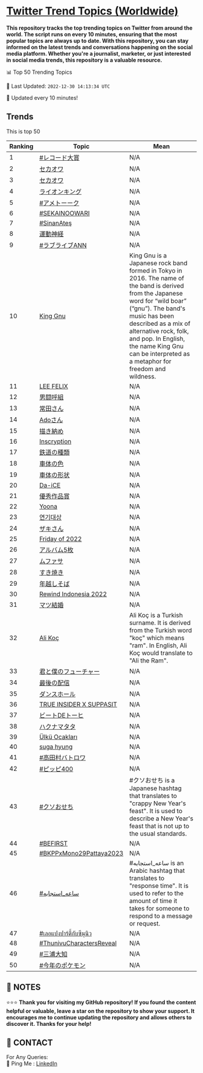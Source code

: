 [Twitter Trend Topics (Worldwide)](https://github.com/ErcinDedeoglu/Twitter-Trend-Topics)
==========

**This repository tracks the top trending topics on Twitter from around the world. 
The script runs on every 10 minutes, ensuring that the most popular topics are always up to date. 
With this repository, you can stay informed on the latest trends and conversations happening on the social media platform. 
Whether you're a journalist, marketer, or just interested in social media trends, this repository is a valuable resource.**


📊 Top 50 Trending Topics

📆 Last Updated: `2022-12-30 14:13:34 UTC`

🔧 Updated every 10 minutes!


## Trends

This is top 50

| Ranking | Topic | Mean |
| ------- | ------------ | ------------ |
| 1 | [#レコード大賞](http://twitter.com/search?q=%23%e3%83%ac%e3%82%b3%e3%83%bc%e3%83%89%e5%a4%a7%e8%b3%9e) | N/A |
| 2 | [セカオワ](http://twitter.com/search?q=%e3%82%bb%e3%82%ab%e3%82%aa%e3%83%af) | N/A |
| 3 | [セカオワ](http://twitter.com/search?q=%e3%82%bb%e3%82%ab%e3%82%aa%e3%83%af) | N/A |
| 4 | [ライオンキング](http://twitter.com/search?q=%e3%83%a9%e3%82%a4%e3%82%aa%e3%83%b3%e3%82%ad%e3%83%b3%e3%82%b0) | N/A |
| 5 | [#アメトーーク](http://twitter.com/search?q=%23%e3%82%a2%e3%83%a1%e3%83%88%e3%83%bc%e3%83%bc%e3%82%af) | N/A |
| 6 | [#SEKAINOOWARI](http://twitter.com/search?q=%23SEKAINOOWARI) | N/A |
| 7 | [#SinanAteş](http://twitter.com/search?q=%23SinanAte%c5%9f) | N/A |
| 8 | [運動神経](http://twitter.com/search?q=%e9%81%8b%e5%8b%95%e7%a5%9e%e7%b5%8c) | N/A |
| 9 | [#ラブライブANN](http://twitter.com/search?q=%23%e3%83%a9%e3%83%96%e3%83%a9%e3%82%a4%e3%83%96ANN) | N/A |
| 10 | [King Gnu](http://twitter.com/search?q=King+Gnu) | King Gnu is a Japanese rock band formed in Tokyo in 2016. The name of the band is derived from the Japanese word for “wild boar” (“gnu”). The band's music has been described as a mix of alternative rock, folk, and pop. In English, the name King Gnu can be interpreted as a metaphor for freedom and wildness. |
| 11 | [LEE FELIX](http://twitter.com/search?q=LEE+FELIX) | N/A |
| 12 | [男闘呼組](http://twitter.com/search?q=%e7%94%b7%e9%97%98%e5%91%bc%e7%b5%84) | N/A |
| 13 | [常田さん](http://twitter.com/search?q=%e5%b8%b8%e7%94%b0%e3%81%95%e3%82%93) | N/A |
| 14 | [Adoさん](http://twitter.com/search?q=Ado%e3%81%95%e3%82%93) | N/A |
| 15 | [描き納め](http://twitter.com/search?q=%e6%8f%8f%e3%81%8d%e7%b4%8d%e3%82%81) | N/A |
| 16 | [Inscryption](http://twitter.com/search?q=Inscryption) | N/A |
| 17 | [鉄道の種類](http://twitter.com/search?q=%e9%89%84%e9%81%93%e3%81%ae%e7%a8%ae%e9%a1%9e) | N/A |
| 18 | [車体の色](http://twitter.com/search?q=%e8%bb%8a%e4%bd%93%e3%81%ae%e8%89%b2) | N/A |
| 19 | [車体の形状](http://twitter.com/search?q=%e8%bb%8a%e4%bd%93%e3%81%ae%e5%bd%a2%e7%8a%b6) | N/A |
| 20 | [Da-iCE](http://twitter.com/search?q=Da-iCE) | N/A |
| 21 | [優秀作品賞](http://twitter.com/search?q=%e5%84%aa%e7%a7%80%e4%bd%9c%e5%93%81%e8%b3%9e) | N/A |
| 22 | [Yoona](http://twitter.com/search?q=Yoona) | N/A |
| 23 | [연기대상](http://twitter.com/search?q=%ec%97%b0%ea%b8%b0%eb%8c%80%ec%83%81) | N/A |
| 24 | [ザキさん](http://twitter.com/search?q=%e3%82%b6%e3%82%ad%e3%81%95%e3%82%93) | N/A |
| 25 | [Friday of 2022](http://twitter.com/search?q=Friday+of+2022) | N/A |
| 26 | [アルバム5枚](http://twitter.com/search?q=%e3%82%a2%e3%83%ab%e3%83%90%e3%83%a05%e6%9e%9a) | N/A |
| 27 | [ムファサ](http://twitter.com/search?q=%e3%83%a0%e3%83%95%e3%82%a1%e3%82%b5) | N/A |
| 28 | [すき焼き](http://twitter.com/search?q=%e3%81%99%e3%81%8d%e7%84%bc%e3%81%8d) | N/A |
| 29 | [年越しそば](http://twitter.com/search?q=%e5%b9%b4%e8%b6%8a%e3%81%97%e3%81%9d%e3%81%b0) | N/A |
| 30 | [Rewind Indonesia 2022](http://twitter.com/search?q=Rewind+Indonesia+2022) | N/A |
| 31 | [マツ結婚](http://twitter.com/search?q=%e3%83%9e%e3%83%84%e7%b5%90%e5%a9%9a) | N/A |
| 32 | [Ali Koç](http://twitter.com/search?q=Ali+Ko%c3%a7) | Ali Koç is a Turkish surname. It is derived from the Turkish word "koç" which means "ram". In English, Ali Koç would translate to "Ali the Ram". |
| 33 | [君と僕のフューチャー](http://twitter.com/search?q=%e5%90%9b%e3%81%a8%e5%83%95%e3%81%ae%e3%83%95%e3%83%a5%e3%83%bc%e3%83%81%e3%83%a3%e3%83%bc) | N/A |
| 34 | [最後の配信](http://twitter.com/search?q=%e6%9c%80%e5%be%8c%e3%81%ae%e9%85%8d%e4%bf%a1) | N/A |
| 35 | [ダンスホール](http://twitter.com/search?q=%e3%83%80%e3%83%b3%e3%82%b9%e3%83%9b%e3%83%bc%e3%83%ab) | N/A |
| 36 | [TRUE INSIDER X SUPPASIT](http://twitter.com/search?q=TRUE+INSIDER+X+SUPPASIT) | N/A |
| 37 | [ビートDEトーヒ](http://twitter.com/search?q=%e3%83%93%e3%83%bc%e3%83%88DE%e3%83%88%e3%83%bc%e3%83%92) | N/A |
| 38 | [ハクナマタタ](http://twitter.com/search?q=%e3%83%8f%e3%82%af%e3%83%8a%e3%83%9e%e3%82%bf%e3%82%bf) | N/A |
| 39 | [Ülkü Ocakları](http://twitter.com/search?q=%c3%9clk%c3%bc+Ocaklar%c4%b1) | N/A |
| 40 | [suga hyung](http://twitter.com/search?q=suga+hyung) | N/A |
| 41 | [#高田村バトロワ](http://twitter.com/search?q=%23%e9%ab%98%e7%94%b0%e6%9d%91%e3%83%90%e3%83%88%e3%83%ad%e3%83%af) | N/A |
| 42 | [#ピッピ400](http://twitter.com/search?q=%23%e3%83%94%e3%83%83%e3%83%94400) | N/A |
| 43 | [#クソおせち](http://twitter.com/search?q=%23%e3%82%af%e3%82%bd%e3%81%8a%e3%81%9b%e3%81%a1) | #クソおせち is a Japanese hashtag that translates to "crappy New Year's feast". It is used to describe a New Year's feast that is not up to the usual standards. |
| 44 | [#BEFIRST](http://twitter.com/search?q=%23BEFIRST) | N/A |
| 45 | [#BKPPxMono29Pattaya2023](http://twitter.com/search?q=%23BKPPxMono29Pattaya2023) | N/A |
| 46 | [#ساعه_استجابه](http://twitter.com/search?q=%23%d8%b3%d8%a7%d8%b9%d9%87_%d8%a7%d8%b3%d8%aa%d8%ac%d8%a7%d8%a8%d9%87) | #ساعه_استجابه is an Arabic hashtag that translates to "response time". It is used to refer to the amount of time it takes for someone to respond to a message or request. |
| 47 | [#เลอแปงปาร์ตี้กับซีนุนิว](http://twitter.com/search?q=%23%e0%b9%80%e0%b8%a5%e0%b8%ad%e0%b9%81%e0%b8%9b%e0%b8%87%e0%b8%9b%e0%b8%b2%e0%b8%a3%e0%b9%8c%e0%b8%95%e0%b8%b5%e0%b9%89%e0%b8%81%e0%b8%b1%e0%b8%9a%e0%b8%8b%e0%b8%b5%e0%b8%99%e0%b8%b8%e0%b8%99%e0%b8%b4%e0%b8%a7) | N/A |
| 48 | [#ThunivuCharactersReveal](http://twitter.com/search?q=%23ThunivuCharactersReveal) | N/A |
| 49 | [#三浦大知](http://twitter.com/search?q=%23%e4%b8%89%e6%b5%a6%e5%a4%a7%e7%9f%a5) | N/A |
| 50 | [#今年のポケモン](http://twitter.com/search?q=%23%e4%bb%8a%e5%b9%b4%e3%81%ae%e3%83%9d%e3%82%b1%e3%83%a2%e3%83%b3) | N/A |




## 📝 NOTES

⭐⭐⭐ **Thank you for visiting my GitHub repository! If you found the content helpful or valuable, leave a star on the repository to show your support. It encourages me to continue updating the repository and allows others to discover it. Thanks for your help!**

## 📨 CONTACT

 For Any Queries:  
            🏓 Ping Me : [LinkedIn](https://www.linkedin.com/in/ercindedeoglu/)